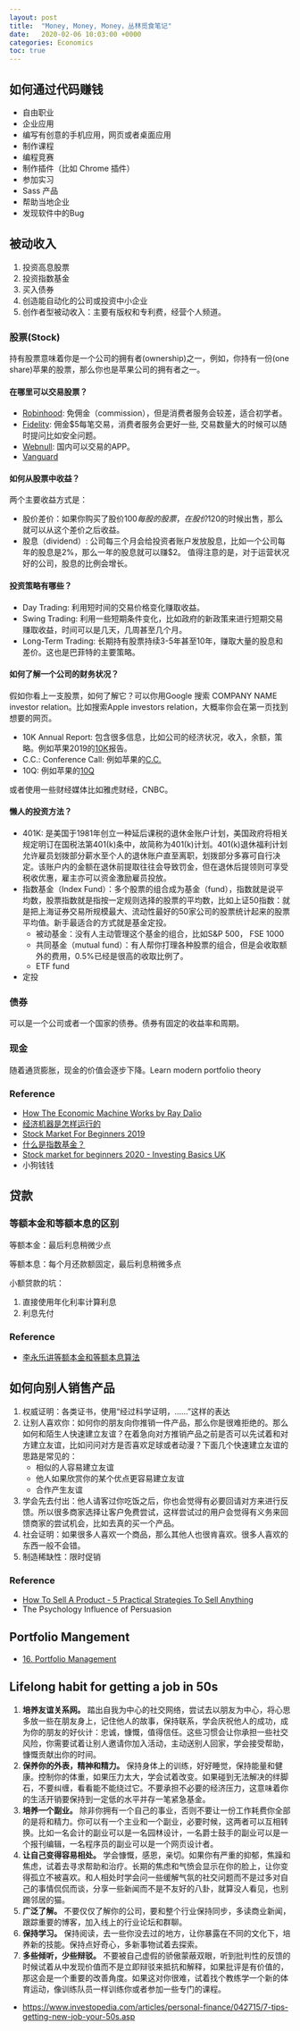 ```yaml
---
layout: post
title:  "Money, Money, Money，丛林觅食笔记"
date:   2020-02-06 10:03:00 +0000
categories: Economics
toc: true
---
```


<!-- 作为一个学生人群，这几年生活费用由于学校的津贴不是特别拮据，但是也没能攒下足够资金让自己和家庭的生活真正有点改善。这里面的原因包括：1）学生本身没有较高收入，自己并没有做太多额外的实习，入账项目不多；2）期间经历了国内的P2P爆雷事件，还有买外汇被骗的事件，损失了相对于我收入来说不少的资金；3）虽然知道理财与投资的重要性，但是没有下定决心去了解一下，所以手上有一些积攒的时候不知道如何分配，拖着拖着最后还是会被花在吃饭和买一些喜欢的东西上。

其中第一个原因超出了这篇博客的内容，而第二点和第三点原因非常相关，可以归结为我不了解相关的理财知识，导致我手上储备的资金不能合理投资分配，甚至投在了错误的地方导致血本无归。得到的教训就是更多的知识和信息才是真正的财富，而手上的钞票只会越花越少。

所以希望这篇博客是一个出发点，记录一些在社会生存必要的理财知识，趁现在还输得起的时候，从手上的不多的资金开始感受理财投资，为将来不可避免的更大笔的投资作出铺垫。 -->

## 如何通过代码赚钱

* 自由职业
* 企业应用
* 编写有创意的手机应用，网页或者桌面应用
* 制作课程
* 编程竞赛
* 制作插件（比如 Chrome 插件）
* 参加实习
* Sass 产品
* 帮助当地企业
* 发现软件中的Bug

## 被动收入

1. 投资高息股票
2. 投资指数基金
3. 买入债券
4. 创造能自动化的公司或投资中小企业
5. 创作者型被动收入：主要有版权和专利费，经营个人频道。

### 股票(Stock)

持有股票意味着你是一个公司的拥有者(ownership)之一，例如，你持有一份(one share)苹果的股票，那么你也是苹果公司的拥有者之一。

#### 在哪里可以交易股票？

* [Robinhood](https://robinhood.com/gb/en/): 免佣金（commission），但是消费者服务会较差，适合初学者。
* [Fidelity](https://www.fidelity.com/): 佣金$5每笔交易，消费者服务会更好一些, 交易数量大的时候可以随时提问比如安全问题。
* [Webnull](https://www.webull.com/): 国内可以交易的APP。
* [Vanguard](https://www.vanguardinvestor.co.uk/)

#### 如何从股票中收益？

两个主要收益方式是：

* 股价差价：如果你购买了股价$100每股的股票，在股价$120的时候出售，那么就可以从这个差价之后收益。
* 股息（dividend）: 公司每三个月会给投资者账户发放股息，比如一个公司每年的股息是2%，那么一年的股息就可以赚$2。 值得注意的是，对于运营状况好的公司，股息的比例会增长。

#### 投资策略有哪些？

* Day Trading: 利用短时间的交易价格变化赚取收益。
* Swing Trading: 利用一些短期条件变化，比如政府的新政策来进行短期交易赚取收益，时间可以是几天，几周甚至几个月。
* Long-Term Trading: 长期持有股票持续3-5年甚至10年，赚取大量的股息和差价。这也是巴菲特的主要策略。

#### 如何了解一个公司的财务状况？

假如你看上一支股票，如何了解它？可以你用Google 搜索 COMPANY NAME investor relation。比如搜索Apple investors relation，大概率你会在第一页找到想要的网页。

* 10K Annual Report: 包含很多信息，比如公司的经济状况，收入，余额，策略。例如苹果2019的[10K](https://s2.q4cdn.com/470004039/files/doc_financials/2019/ar/_10-K-2019-(As-Filed).pdf)报告。
* C.C.: Conference Call: 例如苹果的[C.C.](https://www.apple.com/investor/earnings-call/)
* 10Q: 例如苹果的[10Q](https://s2.q4cdn.com/470004039/files/doc_financials/2020/q1/_10-Q-Q1-2020-(As-Filed).pdf)

或者使用一些财经媒体比如雅虎财经，CNBC。

#### 懒人的投资方法？

* 401K: 是美国于1981年创立一种延后课税的退休金账户计划，美国政府将相关规定明订在国税法第401(k)条中，故简称为401(k)计划。401(k)退休福利计划允许雇员划拨部分薪水至个人的退休账户直至离职，划拨部分多寡可自行决定。该账户内的金额在退休前提取往往会导致罚金，但在退休后提领则可享受税收优惠，雇主亦可以资金激励雇员投放。
* 指数基金（Index Fund）：多个股票的组合成为基金（fund），指数就是说平均数，股票指数就是指按一定规则选择的股票的平均数，比如上证50指数：就是把上海证券交易所规模最大、流动性最好的50家公司的股票统计起来的股票平均值。新手最适合的方式就是基金定投。
    * 被动基金：没有人主动管理这个基金的组合，比如S&P 500， FSE 1000
    * 共同基金（mutual fund）：有人帮你打理各种股票的组合，但是会收取额外的费用，0.5%已经是很高的收取比例了。
    * ETF fund
* 定投

### 债券

可以是一个公司或者一个国家的债券。债券有固定的收益率和周期。

### 现金

随着通货膨胀，现金的价值会逐步下降。Learn modern portfolio theory

### Reference

* [How The Economic Machine Works by Ray Dalio](https://www.youtube.com/watch?v=PHe0bXAIuk0)
* [经济机器是怎样运行的](https://www.youtube.com/watch?v=rFV7wdEX-Mo)
* [Stock Market For Beginners 2019](https://www.youtube.com/watch?v=3EqqfQQEbKQ)
* [什么是指数基金？](https://www.zhihu.com/question/23028423)
* [Stock market for beginners 2020 - Investing Basics UK](https://www.youtube.com/watch?v=RT9hCwuXe_Q)
* 小狗钱钱

## 贷款

### 等额本金和等额本息的区别

等额本金：最后利息稍微少点

等额本息：每个月还款额固定，最后利息稍微多点

小额贷款的坑：

1. 直接使用年化利率计算利息
2. 利息先付

### Reference

* [李永乐讲等额本金和等额本息算法](https://www.youtube.com/watch?v=T6FBfNpiBYw)

## 如何向别人销售产品

1. 权威证明：各类证书，使用“经过科学证明，……”这样的表达
2. 让别人喜欢你：如何你的朋友向你推销一件产品，那么你是很难拒绝的。那么如何和陌生人快速建立友谊？在着急向对方推销产品之前是否可以先试着和对方建立友谊，比如问问对方是否喜欢足球或者动漫？下面几个快速建立友谊的思路是常见的：
    * 相似的人容易建立友谊
    * 他人如果欣赏你的某个优点更容易建立友谊
    * 合作产生友谊
3. 学会先去付出：他人请客过你吃饭之后，你也会觉得有必要回请对方来进行反馈。所以很多商家选择让客户免费尝试，这样尝试过的用户会觉得有义务来回馈商家的尝试机会，比如去真的买一个产品。
4. 社会证明：如果很多人喜欢一个商品，那么其他人也很肯喜欢。很多人喜欢的东西一般不会错。
5. 制造稀缺性：限时促销

### Reference

* [How To Sell A Product - 5 Practical Strategies To Sell Anything](https://www.youtube.com/watch?v=ixQ2wdhUVck)
* The Psychology Influence of Persuasion

## Portfolio Mangement

* [16. Portfolio Management](https://www.youtube.com/watch?v=8TJQhQ2GZ0Y&t=2040s)

## Lifelong habit for getting a job in 50s

1. **培养友谊关系网。** 踏出自我为中心的社交网络，尝试去以朋友为中心，将心思多放一些在朋友身上，记住他人的故事，保持联系，学会庆祝他人的成功，成为你的朋友的好伙计：忠诚，慷慨，值得信任。这些习惯会让你承担一些社交风险，你需要试着让别人邀请你加入活动，主动送别人回家，学会接受帮助，慷慨贡献出你的时间。
2. **保养你的外表，精神和精力。** 保持身体上的训练，好好睡觉，保持能量和健康。控制你的体重，如果压力太大，学会试着改变。如果碰到无法解决的绊脚石，不要纠缠，看看能不能绕过它。不要承担不必要的经济压力，这意味着你的生活开销要保持到一定低的水平并存一笔紧急基金。
3. **培养一个副业。** 除非你拥有一个自己的事业，否则不要让一份工作耗费你全部的是将和精力。你可以有一个主业和一个副业，必要时候，这两者可以互相转换。比如一名会计的副业可以是一名园林设计，一名爵士鼓手的副业可以是一个报刊编辑，一名程序员的副业可以是一个网页设计者。
4. **让自己变得容易相处。** 学会慷慨，感恩，亲切。如果你有严重的抑郁，焦躁和焦虑，试着去寻求帮助和治疗。长期的焦虑和气愤会显示在你的脸上，让你变得孤立不被喜欢。和人相处时学会问一些缓解气氛的社交问题而不是过多对自己的事情侃侃而谈，分享一些新闻而不是不友好的八卦，就算没人看见，也别踢邻居的猫。
5. **广泛了解。** 不要仅仅了解你的公司，要和整个行业保持同步，多读商业新闻，跟踪重要的博客，加入线上的行业论坛和群聊。
6. **保持学习。** 保持阅读，去一些你没去过的地方，让你暴露在不同的文化下，培养新的技能。保持点好奇心，多新事物试着去探索。
7. **多些倾听，少些辩驳。** 不要被自己虚假的骄傲蒙蔽双眼，听到批判性的反馈的时候试着从中发现价值而不是立即辩驳来抵抗和解释，如果批评是有价值的，那这会是一个重要的改善角度。如果这对你很难，试着找个教练学一个新的体育运动，像训练队员一样训练你或者参加一些专门的课程。

* <https://www.investopedia.com/articles/personal-finance/042715/7-tips-getting-new-job-your-50s.asp>
